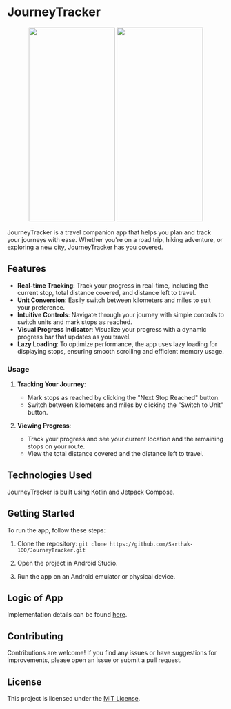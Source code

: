 # JourneyTracker
<p align="center">
  <img src="https://github.com/Sarthak-100/JourneyTracker/assets/82911845/0a2ec363-1459-4c5f-b867-df7c26387dba" width="200" height="450">
  <img src="https://github.com/Sarthak-100/JourneyTracker/assets/82911845/75f3db63-52e5-4d98-b280-57d908f81e7d" width="200" height="450">
</p>
JourneyTracker is a travel companion app that helps you plan and track your journeys with ease. Whether you're on a road trip, hiking adventure, or exploring a new city, JourneyTracker has you covered.

## Features

- **Real-time Tracking**: Track your progress in real-time, including the current stop, total distance covered, and distance left to travel.
- **Unit Conversion**: Easily switch between kilometers and miles to suit your preference.
- **Intuitive Controls**: Navigate through your journey with simple controls to switch units and mark stops as reached.
- **Visual Progress Indicator**: Visualize your progress with a dynamic progress bar that updates as you travel.
- **Lazy Loading**: To optimize performance, the app uses lazy loading for displaying stops, ensuring smooth scrolling and efficient memory usage.

### Usage

1. **Tracking Your Journey**:
   - Mark stops as reached by clicking the "Next Stop Reached" button.
   - Switch between kilometers and miles by clicking the "Switch to Unit" button.

2. **Viewing Progress**:
   - Track your progress and see your current location and the remaining stops on your route.
   - View the total distance covered and the distance left to travel.

## Technologies Used

JourneyTracker is built using Kotlin and Jetpack Compose.

## Getting Started

To run the app, follow these steps:

1. Clone the repository: `git clone https://github.com/Sarthak-100/JourneyTracker.git`

2. Open the project in Android Studio.
3. Run the app on an Android emulator or physical device.

## Logic of App

Implementation details can be found [here](https://github.com/Sarthak-100/JourneyTracker/blob/master/App%20Implementation%20Description.txt).

## Contributing

Contributions are welcome! If you find any issues or have suggestions for improvements, please open an issue or submit a pull request.

## License

This project is licensed under the [MIT License](LICENSE).

